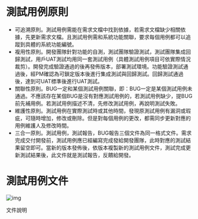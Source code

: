 # 測試用例原則

* 可追溯原則。測試用例需能在需求文檔中找到依據，若需求文檔缺少相關依據，先更新需求文檔。且測試用例需和系統功能關聯，要求每個用例都可以追蹤到具體的系統功能編號。
* 複用性原則。開發團隊針對功能的自測，測試團隊驗證測試，測試團隊集成回歸測試，用戶UAT測試均用同一套測試用例（具體測試用例項目可依實際情況裁剪）。開發完成驗證通過的後再發佈版本，部署測試環境。功能驗證測試通過後，經PM確認為可鎖定版本後進行集成測試與回歸測試。回歸測試通過後，達到可UAT標準後進行UAT測試。
* 關聯性原則。BUG一定和某個測試用例關聯，即：BUG一定是某個測試用例未通過。不應該存在某個BUG是沒有對應測試用例的，若測試用例缺少，提BUG前先補用例。若測試用例描述不清，先修改測試用例，再說明測試失敗。
* 維護性原則。測試用例在實際測試時或其他時間，發現原測試用例有漏洞或瑕疵，可隨時增加，修改或刪除。但是對每個用例的更改，都需同步更新對應的用例維護人及修改時間。
* 三合一原則。測試用例，測試報告，BUG報告三個文件為同一格式文件。需求完成交付開發前，測試用例應已經編寫完成發給開發團隊，此時對應的測試結果留空即可。當新的版本發佈後，依版本複製新的測試用例文件，測試完成更新測試結果後，此文件就是測試報告，反饋給開發。

# 測試用例文件

![img](https://www.tapd.cn/tfl/captures/2020-03/tapd_41428426_base64_1583379568_24.png)

文件說明







